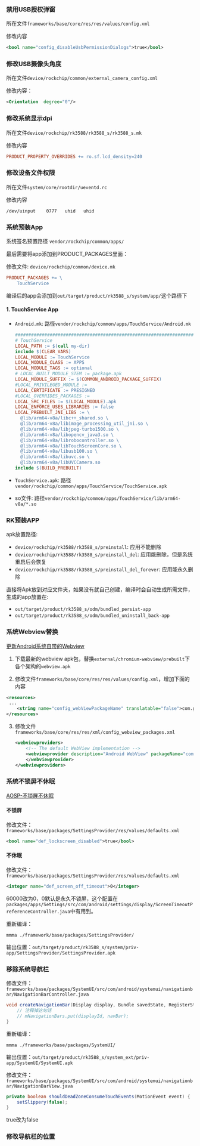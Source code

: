 ###  禁用USB授权弹窗

所在文件`frameworks/base/core/res/res/values/config.xml`

修改内容

```xml
<bool name="config_disableUsbPermissionDialogs">true</bool>
```

### 修改USB摄像头角度

所在文件`device/rockchip/common/external_camera_config.xml`

修改内容：

```xml
<Orientation  degree="0"/>
```

### 修改系统显示dpi

所在文件`device/rockchip/rk3588/rk3588_s/rk3588_s.mk`

修改内容

```mk
PRODUCT_PROPERTY_OVERRIDES += ro.sf.lcd_density=240
```

### 修改设备文件权限

所在文件`system/core/rootdir/ueventd.rc`

修改内容

```shell
/dev/uinput    0777   uhid   uhid
```

### 系统预装App

系统签名预置路径 `vendor/rockchip/common/apps/`

最后需要将app添加到PRODUCT_PACKAGES里面：

修改文件: `device/rockchip/common/device.mk`

```mk
PRODUCT_PACKAGES += \
    TouchService
```

编译后的app会添加到`out/target/product/rk3588_s/system/app/`这个路径下

#### 1. TouchService App

+ `Android.mk`: 路径`vendor/rockchip/common/apps/TouchService/Android.mk`

  ```mk
  ###############################################################################
  # TouchService
  LOCAL_PATH := $(call my-dir)
  include $(CLEAR_VARS)
  LOCAL_MODULE := TouchService
  LOCAL_MODULE_CLASS := APPS
  LOCAL_MODULE_TAGS := optional
  # LOCAL_BUILT_MODULE_STEM := package.apk
  LOCAL_MODULE_SUFFIX := $(COMMON_ANDROID_PACKAGE_SUFFIX)
  #LOCAL_PRIVILEGED_MODULE :=
  LOCAL_CERTIFICATE := PRESIGNED
  #LOCAL_OVERRIDES_PACKAGES := 
  LOCAL_SRC_FILES := $(LOCAL_MODULE).apk
  LOCAL_ENFORCE_USES_LIBRARIES := false
  LOCAL_PREBUILT_JNI_LIBS := \
  	@lib/arm64-v8a/libc++_shared.so \
  	@lib/arm64-v8a/libimage_processing_util_jni.so \
  	@lib/arm64-v8a/libjpeg-turbo1500.so \
  	@lib/arm64-v8a/libopencv_java3.so \
  	@lib/arm64-v8a/librobocontroller.so \
  	@lib/arm64-v8a/libTouchScreenCore.so \
  	@lib/arm64-v8a/libusb100.so \
  	@lib/arm64-v8a/libuvc.so \
  	@lib/arm64-v8a/libUVCCamera.so 
  include $(BUILD_PREBUILT)
  ```

+ `TouchService.apk`: 路径`vendor/rockchip/common/apps/TouchService/TouchService.apk`

+ so文件: 路径`vendor/rockchip/common/apps/TouchService/lib/arm64-v8a/*.so`

### RK预装APP

apk放置路径: 

+ `device/rockchip/rk3588/rk3588_s/preinstall`: 应用不能删除
+ `device/rockchip/rk3588/rk3588_s/preinstall_del`: 应用能删除，但是系统重启后会恢复
+ `device/rockchip/rk3588/rk3588_s/preinstall_del_forever`: 应用能永久删除

直接将Apk放到对应文件夹，如果没有就自己创建，编译时会自动生成所需文件，生成的app放置在:

+ `out/target/product/rk3588_s/odm/bundled_persist-app`
+ `out/target/product/rk3588_s/odm/bundled_uninstall_back-app`

### 系统Webview替换

[更新Android系统自带的Webview](http://www.vaststargames.com/read.php?tid=26&fid=13&page=1#172)

1. 下载最新的webview apk包，替换`external/chromium-webview/prebuilt`下各个架构的`webview.apk`

2.  修改文件`frameworks/base/core/res/res/values/config.xml`，增加下面的内容

   ```xml
   <resources>
    ...
       <string name="config_webViewPackageName" translatable="false">com.google.android.webview</string>
   </resources>
   ```

3. 修改文件`frameworks/base/core/res/res/xml/config_webview_packages.xml`

   ```xml
   <webviewproviders>
       <!-- The default WebView implementation -->
       <webviewprovider description="Android WebView" packageName="com.google.android.webview" availableByDefault="true">
       </webviewprovider>
   </webviewproviders>
   ```

### 系统不锁屏不休眠

[AOSP-不锁屏不休眠](https://blog.csdn.net/qq23001186/article/details/122416169)

#### 不锁屏

修改文件：`frameworks/base/packages/SettingsProvider/res/values/defaults.xml`

```xml
<bool name="def_lockscreen_disabled">true</bool>
```

#### 不休眠

修改文件：`frameworks/base/packages/SettingsProvider/res/values/defaults.xml`

```xml
<integer name="def_screen_off_timeout">0</integer>
```

60000改为0，0默认是永久不锁屏，这个配置在`packages/apps/Settings/src/com/android/settings/display/ScreenTimeoutPreferenceController.java`中有用到。

重新编译：

```shell
mmma ./framework/base/packages/SettingsProvider/
```

输出位置：`out/target/product/rk3588_s/system/priv-app/SettingsProvider/SettingsProvider.apk`

### 移除系统导航栏

修改文件：`frameworks/base/packages/SystemUI/src/com/android/systemui/navigationbar/NavigationBarController.java`

```java
void createNavigationBar(Display display, Bundle savedState, RegisterStatusBarResult result) {
    // 注释掉这句话
  	// mNavigationBars.put(displayId, navBar);
}
```

重新编译：

```shell
mmma ./frameworks/base/packages/SystemUI/
```

输出位置：`out/target/product/rk3588_s/system_ext/priv-app/SystemUI/SystemUI.apk`

修改文件：`frameworks/base/packages/SystemUI/src/com/android/systemui/navigationbar/NavigationBarView.java`

```java
private boolean shouldDeadZoneConsumeTouchEvents(MotionEvent event) {
    setSlippery(false);
}
```

true改为false

### 修改导航栏的位置



